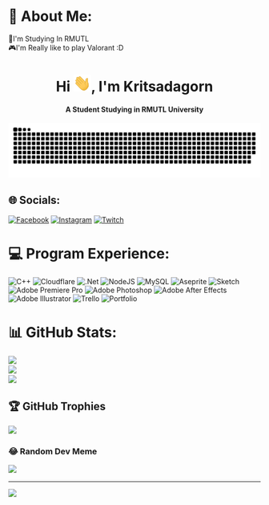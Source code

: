 # 💫 About Me:
📖I'm Studying In RMUTL<br>🎮I'm Really like to play Valorant :D

<div align="center">
<h1 align="center">Hi <img width="35" src="https://github.com/1999AZZAR/1999AZZAR/blob/main/resources/img/waving.gif">, I'm Kritsadagorn</h1>
<h4 align="center">A Student Studying in RMUTL University</h4>
</div>

<div align="center">
  <a href="https://1999azzar.github.io/1999AZZAR/">
  <img  src="https://github.com/1999AZZAR/1999AZZAR/blob/main/resources/img/grid-snake.svg"
       alt="snake" /></a>
</div>

## 🌐 Socials:
[![Facebook](https://img.shields.io/badge/Facebook-%231877F2.svg?logo=Facebook&logoColor=white)](https://facebook.com/kritsadagorn) [![Instagram](https://img.shields.io/badge/Instagram-%23E4405F.svg?logo=Instagram&logoColor=white)](https://instagram.com/k.kritx_) [![Twitch](https://img.shields.io/badge/Twitch-%239146FF.svg?logo=Twitch&logoColor=white)](https://twitch.tv/hyperz3d) 

# 💻 Program Experience:
![C++](https://img.shields.io/badge/c++-%2300599C.svg?style=flat&logo=c%2B%2B&logoColor=white) ![Cloudflare](https://img.shields.io/badge/Cloudflare-F38020?style=flat&logo=Cloudflare&logoColor=white) ![.Net](https://img.shields.io/badge/.NET-5C2D91?style=flat&logo=.net&logoColor=white) ![NodeJS](https://img.shields.io/badge/node.js-6DA55F?style=flat&logo=node.js&logoColor=white) ![MySQL](https://img.shields.io/badge/mysql-%2300f.svg?style=flat&logo=mysql&logoColor=white) ![Aseprite](https://img.shields.io/badge/Aseprite-FFFFFF?style=flat&logo=Aseprite&logoColor=#7D929E) ![Sketch](https://img.shields.io/badge/Sketch-FFB387?style=flat&logo=sketch&logoColor=black) ![Adobe Premiere Pro](https://img.shields.io/badge/Adobe%20Premiere%20Pro-9999FF.svg?style=flat&logo=Adobe%20Premiere%20Pro&logoColor=white) ![Adobe Photoshop](https://img.shields.io/badge/adobephotoshop-%2331A8FF.svg?style=flat&logo=adobephotoshop&logoColor=white) ![Adobe After Effects](https://img.shields.io/badge/Adobe%20After%20Effects-9999FF.svg?style=flat&logo=Adobe%20After%20Effects&logoColor=white) ![Adobe Illustrator](https://img.shields.io/badge/adobeillustrator-%23FF9A00.svg?style=flat&logo=adobeillustrator&logoColor=white) ![Trello](https://img.shields.io/badge/Trello-%23026AA7.svg?style=flat&logo=Trello&logoColor=white) ![Portfolio](https://img.shields.io/badge/Portfolio-%23000000.svg?style=flat&logo=firefox&logoColor=#FF7139)
# 📊 GitHub Stats:
![](https://github-readme-stats.vercel.app/api?username=Kritsadagorn&theme=omni&hide_border=false&include_all_commits=false&count_private=false)<br/>
![](https://github-readme-streak-stats.herokuapp.com/?user=Kritsadagorn&theme=omni&hide_border=false)<br/>
![](https://github-readme-stats.vercel.app/api/top-langs/?username=Kritsadagorn&theme=omni&hide_border=false&include_all_commits=false&count_private=false&layout=compact)

## 🏆 GitHub Trophies
![](https://github-profile-trophy.vercel.app/?username=Kritsadagorn&theme=dracula&no-frame=false&no-bg=false&margin-w=4)

### 😂 Random Dev Meme
<img src="https://random-memer.herokuapp.com/" width="512px"/>

---
[![](https://visitcount.itsvg.in/api?id=Kritsadagorn&icon=5&color=11)](https://visitcount.itsvg.in)
